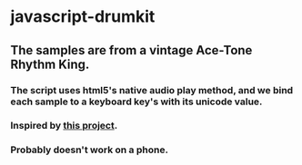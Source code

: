 # javascript-drumkit

## The samples are from a vintage Ace-Tone Rhythm King.

### The script uses html5's native audio play method, and we bind each sample to a keyboard key's with its unicode value. 

### Inspired by [this project](https://github.com/wesbos/JavaScript30/tree/master/01%20-%20JavaScript%20Drum%20Kit).

### Probably doesn't work on a phone.


